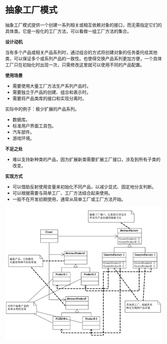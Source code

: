 # 抽象工厂模式

抽象工厂模式提供一个创建一系列相关或相互依赖对象的接口，而无需指定它们的具体类。它是一般化的工厂方法，可以看做一组工厂方法的集合。

**设计动机**

当有多个产品或相关产品系列时，通过组合的方式将创建对象的任务委托给其他类，可以保证多个或系列产品的一致性。也使得交换产品系列更加方便，一个具体工厂只在初始化时出现一次，只需修改这里就可以使用不同的产品配置。

**使用场景**

- 需要使用大量工厂方法生产系列产品时。
- 需要独立于产品的创建、组合和表示时。
- 需要将产品类库的接口和实现分离时。

实际中的例子：极少扩展的产品系列。

- 数据库。
- 标准用户界面工具包。
- 汽车部件。
- 游戏环境。

**不足之处**

- 难以支持新种类的产品，因为扩展新类需要扩展工厂接口，涉及到所有子类的改变。

**实现方式**

- 可以借助反射使用变量来初始化不同产品，以减少显式、固定地分支判断。
- 可以根据需要与简单工厂、工厂方法结合起来使用。
- 一般不在开发初期使用，通常从简单工厂或工厂方法开始。

![](img/abstract_factory/abstract_factory.jpeg)